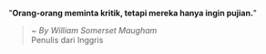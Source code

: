 "**Orang-orang meminta kritik, tetapi mereka hanya ingin pujian.**"

> ~ _By William Somerset Maugham_  
Penulis dari Inggris
